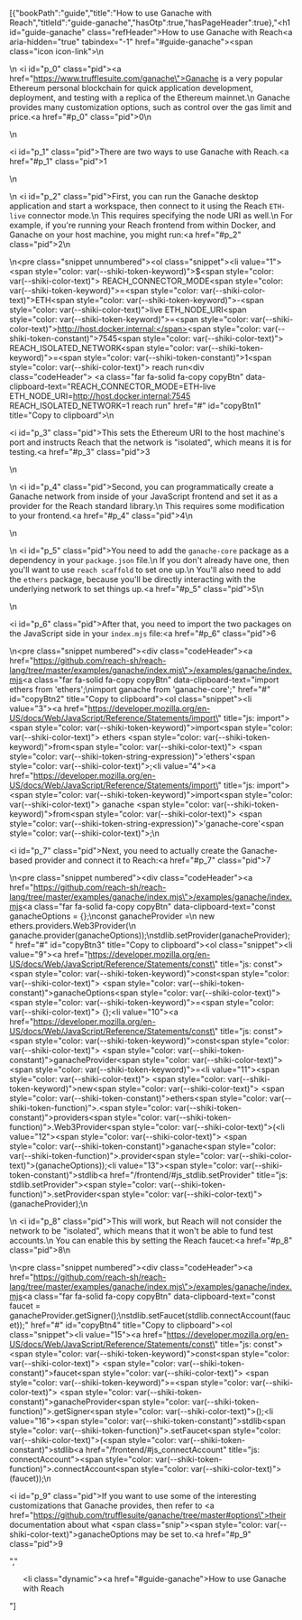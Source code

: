 [{"bookPath":"guide","title":"How to use Ganache with Reach","titleId":"guide-ganache","hasOtp":true,"hasPageHeader":true},"<h1 id=\"guide-ganache\" class=\"refHeader\">How to use Ganache with Reach<a aria-hidden=\"true\" tabindex=\"-1\" href=\"#guide-ganache\"><span class=\"icon icon-link\"></span></a></h1>\n<p>\n  <i id=\"p_0\" class=\"pid\"></i><a href=\"https://www.trufflesuite.com/ganache\">Ganache</a> is a very popular Ethereum personal blockchain for quick application development, deployment, and testing with a replica of the Ethereum mainnet.\n  Ganache provides many customization options, such as control over the gas limit and price.<a href=\"#p_0\" class=\"pid\">0</a>\n</p>\n<p><i id=\"p_1\" class=\"pid\"></i>There are two ways to use Ganache with Reach.<a href=\"#p_1\" class=\"pid\">1</a></p>\n<p>\n  <i id=\"p_2\" class=\"pid\"></i>First, you can run the Ganache desktop application and start a workspace, then connect to it using the Reach <code>ETH-live</code> connector mode.\n  This requires specifying the node URI as well.\n  For example, if you're running your Reach frontend from within Docker, and Ganache on your host machine, you might run:<a href=\"#p_2\" class=\"pid\">2</a>\n</p>\n<pre class=\"snippet unnumbered\"><ol class=\"snippet\"><li value=\"1\"><span style=\"color: var(--shiki-token-keyword)\">$</span><span style=\"color: var(--shiki-color-text)\"> REACH_CONNECTOR_MODE</span><span style=\"color: var(--shiki-token-keyword)\">=</span><span style=\"color: var(--shiki-color-text)\">ETH</span><span style=\"color: var(--shiki-token-keyword)\">-</span><span style=\"color: var(--shiki-color-text)\">live ETH_NODE_URI</span><span style=\"color: var(--shiki-token-keyword)\">=</span><span style=\"color: var(--shiki-color-text)\">http://host.docker.internal:</span><span style=\"color: var(--shiki-token-constant)\">7545</span><span style=\"color: var(--shiki-color-text)\"> REACH_ISOLATED_NETWORK</span><span style=\"color: var(--shiki-token-keyword)\">=</span><span style=\"color: var(--shiki-token-constant)\">1</span><span style=\"color: var(--shiki-color-text)\"> reach run</span></li></ol><div class=\"codeHeader\">&nbsp;<a class=\"far fa-solid fa-copy copyBtn\" data-clipboard-text=\"REACH_CONNECTOR_MODE=ETH-live ETH_NODE_URI=http://host.docker.internal:7545 REACH_ISOLATED_NETWORK=1 reach run\" href=\"#\" id=\"copyBtn1\" title=\"Copy to clipboard\"></a></div></pre>\n<p><i id=\"p_3\" class=\"pid\"></i>This sets the Ethereum URI to the host machine's port and instructs Reach that the network is \"isolated\", which means it is for testing.<a href=\"#p_3\" class=\"pid\">3</a></p>\n<p>\n  <i id=\"p_4\" class=\"pid\"></i>Second, you can programmatically create a Ganache network from inside of your JavaScript frontend and set it as a provider for the Reach standard library.\n  This requires some modification to your frontend.<a href=\"#p_4\" class=\"pid\">4</a>\n</p>\n<p>\n  <i id=\"p_5\" class=\"pid\"></i>You need to add the <code>ganache-core</code> package as a dependency in your <code>package.json</code> file.\n  If you don't already have one, then you'll want to use <code>reach scaffold</code> to set one up.\n  You'll also need to add the <code>ethers</code> package, because you'll be directly interacting with the underlying network to set things up.<a href=\"#p_5\" class=\"pid\">5</a>\n</p>\n<p><i id=\"p_6\" class=\"pid\"></i>After that, you need to import the two packages on the JavaScript side in your <code>index.mjs</code> file:<a href=\"#p_6\" class=\"pid\">6</a></p>\n<pre class=\"snippet numbered\"><div class=\"codeHeader\"><a href=\"https://github.com/reach-sh/reach-lang/tree/master/examples/ganache/index.mjs\">/examples/ganache/index.mjs</a><a class=\"far fa-solid fa-copy copyBtn\" data-clipboard-text=\"import ethers from 'ethers';\nimport ganache from 'ganache-core';\" href=\"#\" id=\"copyBtn2\" title=\"Copy to clipboard\"></a></div><ol class=\"snippet\"><li value=\"3\"><a href=\"https://developer.mozilla.org/en-US/docs/Web/JavaScript/Reference/Statements/import\" title=\"js: import\"><span style=\"color: var(--shiki-token-keyword)\">import</span></a><span style=\"color: var(--shiki-color-text)\"> ethers </span><span style=\"color: var(--shiki-token-keyword)\">from</span><span style=\"color: var(--shiki-color-text)\"> </span><span style=\"color: var(--shiki-token-string-expression)\">'ethers'</span><span style=\"color: var(--shiki-color-text)\">;</span></li><li value=\"4\"><a href=\"https://developer.mozilla.org/en-US/docs/Web/JavaScript/Reference/Statements/import\" title=\"js: import\"><span style=\"color: var(--shiki-token-keyword)\">import</span></a><span style=\"color: var(--shiki-color-text)\"> ganache </span><span style=\"color: var(--shiki-token-keyword)\">from</span><span style=\"color: var(--shiki-color-text)\"> </span><span style=\"color: var(--shiki-token-string-expression)\">'ganache-core'</span><span style=\"color: var(--shiki-color-text)\">;</span></li></ol></pre>\n<p><i id=\"p_7\" class=\"pid\"></i>Next, you need to actually create the Ganache-based provider and connect it to Reach:<a href=\"#p_7\" class=\"pid\">7</a></p>\n<pre class=\"snippet numbered\"><div class=\"codeHeader\"><a href=\"https://github.com/reach-sh/reach-lang/tree/master/examples/ganache/index.mjs\">/examples/ganache/index.mjs</a><a class=\"far fa-solid fa-copy copyBtn\" data-clipboard-text=\"const ganacheOptions = {};\nconst ganacheProvider =\n  new ethers.providers.Web3Provider(\n    ganache.provider(ganacheOptions));\nstdlib.setProvider(ganacheProvider);\" href=\"#\" id=\"copyBtn3\" title=\"Copy to clipboard\"></a></div><ol class=\"snippet\"><li value=\"9\"><a href=\"https://developer.mozilla.org/en-US/docs/Web/JavaScript/Reference/Statements/const\" title=\"js: const\"><span style=\"color: var(--shiki-token-keyword)\">const</span></a><span style=\"color: var(--shiki-color-text)\"> </span><span style=\"color: var(--shiki-token-constant)\">ganacheOptions</span><span style=\"color: var(--shiki-color-text)\"> </span><span style=\"color: var(--shiki-token-keyword)\">=</span><span style=\"color: var(--shiki-color-text)\"> {};</span></li><li value=\"10\"><a href=\"https://developer.mozilla.org/en-US/docs/Web/JavaScript/Reference/Statements/const\" title=\"js: const\"><span style=\"color: var(--shiki-token-keyword)\">const</span></a><span style=\"color: var(--shiki-color-text)\"> </span><span style=\"color: var(--shiki-token-constant)\">ganacheProvider</span><span style=\"color: var(--shiki-color-text)\"> </span><span style=\"color: var(--shiki-token-keyword)\">=</span></li><li value=\"11\"><span style=\"color: var(--shiki-color-text)\">  </span><span style=\"color: var(--shiki-token-keyword)\">new</span><span style=\"color: var(--shiki-color-text)\"> </span><span style=\"color: var(--shiki-token-constant)\">ethers</span><span style=\"color: var(--shiki-token-function)\">.</span><span style=\"color: var(--shiki-token-constant)\">providers</span><span style=\"color: var(--shiki-token-function)\">.Web3Provider</span><span style=\"color: var(--shiki-color-text)\">(</span></li><li value=\"12\"><span style=\"color: var(--shiki-color-text)\">    </span><span style=\"color: var(--shiki-token-constant)\">ganache</span><span style=\"color: var(--shiki-token-function)\">.provider</span><span style=\"color: var(--shiki-color-text)\">(ganacheOptions));</span></li><li value=\"13\"><span style=\"color: var(--shiki-token-constant)\">stdlib</span><a href=\"/frontend/#js_stdlib.setProvider\" title=\"js: stdlib.setProvider\"><span style=\"color: var(--shiki-token-function)\">.setProvider</span></a><span style=\"color: var(--shiki-color-text)\">(ganacheProvider);</span></li></ol></pre>\n<p>\n  <i id=\"p_8\" class=\"pid\"></i>This will work, but Reach will not consider the network to be \"isolated\", which means that it won't be able to fund test accounts.\n  You can enable this by setting the Reach faucet:<a href=\"#p_8\" class=\"pid\">8</a>\n</p>\n<pre class=\"snippet numbered\"><div class=\"codeHeader\"><a href=\"https://github.com/reach-sh/reach-lang/tree/master/examples/ganache/index.mjs\">/examples/ganache/index.mjs</a><a class=\"far fa-solid fa-copy copyBtn\" data-clipboard-text=\"const faucet = ganacheProvider.getSigner();\nstdlib.setFaucet(stdlib.connectAccount(faucet));\" href=\"#\" id=\"copyBtn4\" title=\"Copy to clipboard\"></a></div><ol class=\"snippet\"><li value=\"15\"><a href=\"https://developer.mozilla.org/en-US/docs/Web/JavaScript/Reference/Statements/const\" title=\"js: const\"><span style=\"color: var(--shiki-token-keyword)\">const</span></a><span style=\"color: var(--shiki-color-text)\"> </span><span style=\"color: var(--shiki-token-constant)\">faucet</span><span style=\"color: var(--shiki-color-text)\"> </span><span style=\"color: var(--shiki-token-keyword)\">=</span><span style=\"color: var(--shiki-color-text)\"> </span><span style=\"color: var(--shiki-token-constant)\">ganacheProvider</span><span style=\"color: var(--shiki-token-function)\">.getSigner</span><span style=\"color: var(--shiki-color-text)\">();</span></li><li value=\"16\"><span style=\"color: var(--shiki-token-constant)\">stdlib</span><span style=\"color: var(--shiki-token-function)\">.setFaucet</span><span style=\"color: var(--shiki-color-text)\">(</span><span style=\"color: var(--shiki-token-constant)\">stdlib</span><a href=\"/frontend/#js_connectAccount\" title=\"js: connectAccount\"><span style=\"color: var(--shiki-token-function)\">.connectAccount</span></a><span style=\"color: var(--shiki-color-text)\">(faucet));</span></li></ol></pre>\n<p><i id=\"p_9\" class=\"pid\"></i>If you want to use some of the interesting customizations that Ganache provides, then refer to <a href=\"https://github.com/trufflesuite/ganache/tree/master#options\">their documentation</a> about what <span class=\"snip\"><span style=\"color: var(--shiki-color-text)\">ganacheOptions</span></span> may be set to.<a href=\"#p_9\" class=\"pid\">9</a></p>","<ul><li class=\"dynamic\"><a href=\"#guide-ganache\">How to use Ganache with Reach</a></li></ul>"]